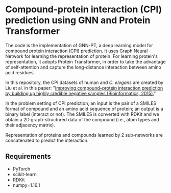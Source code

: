 # Compound-protein interaction (CPI) prediction using GNN and Protein Transformer

The code is the implementation of GNN-PT, a deep learning model for compound protein interaction (CPI) prediction. It uses Graph Neural Network for learning the representation of protein. For learning protein's representation, it adopts Protein Transformer, in order to take the advantage of self-attention and capture the long-distance interaction between amino acid residues.

In this repository, the CPI datasets of human and *C. elegans* are created by Liu et al. in this paper:
"[Improving compound–protein interaction prediction by building up highly credible negative samples (Bioinformatics, 2015).](https://academic.oup.com/bioinformatics/article/31/12/i221/216307)"

In the problem setting of CPI prediction,
an input is the pair of a SMILES format of compound and an amino acid sequence of protein;
an output is a binary label (interact or not).
The SMILES is converted with RDKit and
we obtain a 2D graph-structured data of the compound (i.e., atom types and their adjacency matrix).

Representation of proteins and compounds learned by 2 sub-networks are concatenated to predict the interaction.

## Requirements

- PyTorch
- scikit-learn
- RDKit
- numpy=1.16.1





